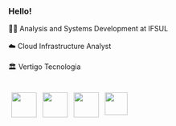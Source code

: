 <h3>Hello!</h3>

👨‍🎓 Analysis and Systems Development at IFSUL
<br>
<br>
☁️ Cloud Infrastructure Analyst
<br>
<br>
🏛️ Vertigo Tecnologia
<br>
<br>

<div>
    <div style="display: flex;">
        <!--Terraform--->
        <img src="https://www.svgrepo.com/show/376353/terraform.svg" 
        style="width: 50px; height: 50px; margin: 6px;">
        <!--Docker-->
        <img src="https://www.svgrepo.com/show/373553/docker.svg" 
        style="width: 50px; height: 50px; margin: 6px;">
        <!--AWS-->
        <img src="https://www.svgrepo.com/show/448266/aws.svg" 
        style="width: 50px; height: 50px; margin: 6px;">
        <!--Java-->
        <img src="https://www.svgrepo.com/show/452234/java.svg" 
        style="width: 45px; height: 45px; margin: 6px;">
    </div>
</div>

